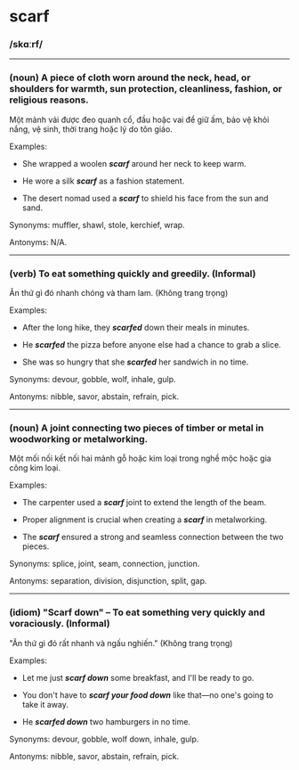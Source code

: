 # scarf

### /skɑːrf/

---

### (noun) A piece of cloth worn around the neck, head, or shoulders for warmth, sun protection, cleanliness, fashion, or religious reasons.

Một mảnh vải được đeo quanh cổ, đầu hoặc vai để giữ ấm, bảo vệ khỏi nắng, vệ sinh, thời trang hoặc lý do tôn giáo.

Examples:

- She wrapped a woolen **_scarf_** around her neck to keep warm.

- He wore a silk **_scarf_** as a fashion statement.

- The desert nomad used a **_scarf_** to shield his face from the sun and sand.

Synonyms: muffler, shawl, stole, kerchief, wrap.

Antonyms: N/A.

---

### (verb) To eat something quickly and greedily. (Informal)

Ăn thứ gì đó nhanh chóng và tham lam. (Không trang trọng)

Examples:

- After the long hike, they **_scarfed_** down their meals in minutes.

- He **_scarfed_** the pizza before anyone else had a chance to grab a slice.

- She was so hungry that she **_scarfed_** her sandwich in no time.

Synonyms: devour, gobble, wolf, inhale, gulp.

Antonyms: nibble, savor, abstain, refrain, pick.

---

### (noun) A joint connecting two pieces of timber or metal in woodworking or metalworking.

Một mối nối kết nối hai mảnh gỗ hoặc kim loại trong nghề mộc hoặc gia công kim loại.

Examples:

- The carpenter used a **_scarf_** joint to extend the length of the beam.

- Proper alignment is crucial when creating a **_scarf_** in metalworking.

- The **_scarf_** ensured a strong and seamless connection between the two pieces.

Synonyms: splice, joint, seam, connection, junction.

Antonyms: separation, division, disjunction, split, gap.

---

### (idiom) "Scarf down" – To eat something very quickly and voraciously. (Informal)

"Ăn thứ gì đó rất nhanh và ngấu nghiến." (Không trang trọng)

Examples:

- Let me just **_scarf down_** some breakfast, and I'll be ready to go.

- You don't have to **_scarf your food down_** like that—no one's going to take it away.

- He **_scarfed down_** two hamburgers in no time.

Synonyms: devour, gobble, wolf down, inhale, gulp.

Antonyms: nibble, savor, abstain, refrain, pick.